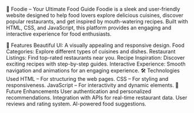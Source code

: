 🍔 Foodie – Your Ultimate Food Guide
Foodie is a sleek and user-friendly website designed to help food lovers explore delicious cuisines, discover popular restaurants, and get inspired by mouth-watering recipes. Built with HTML, CSS, and JavaScript, this platform provides an engaging and interactive experience for food enthusiasts.

🚀 Features
Beautiful UI: A visually appealing and responsive design.
Food Categories: Explore different types of cuisines and dishes.
Restaurant Listings: Find top-rated restaurants near you.
Recipe Inspiration: Discover exciting recipes with step-by-step guides.
Interactive Experience: Smooth navigation and animations for an engaging experience.
🛠️ Technologies Used
HTML – For structuring the web pages.
CSS – For styling and responsiveness.
JavaScript – For interactivity and dynamic elements.
🎯 Future Enhancements
User authentication and personalized recommendations.
Integration with APIs for real-time restaurant data.
User reviews and rating system.
AI-powered food suggestions.
